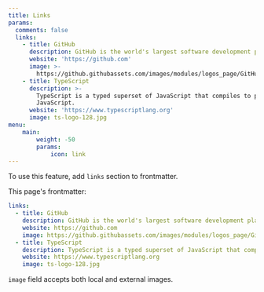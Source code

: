```yaml
---
title: Links
params:
  comments: false
  links:
    - title: GitHub
      description: GitHub is the world's largest software development platform.
      website: 'https://github.com'
      image: >-
        https://github.githubassets.com/images/modules/logos_page/GitHub-Mark.png
    - title: TypeScript
      description: >-
        TypeScript is a typed superset of JavaScript that compiles to plain
        JavaScript.
      website: 'https://www.typescriptlang.org'
      image: ts-logo-128.jpg
menu:
    main: 
        weight: -50
        params:
            icon: link
---
```


To use this feature, add `links` section to frontmatter.

This page's frontmatter:

```yaml
links:
  - title: GitHub
    description: GitHub is the world's largest software development platform.
    website: https://github.com
    image: https://github.githubassets.com/images/modules/logos_page/GitHub-Mark.png
  - title: TypeScript
    description: TypeScript is a typed superset of JavaScript that compiles to plain JavaScript.
    website: https://www.typescriptlang.org
    image: ts-logo-128.jpg
```

`image` field accepts both local and external images.
